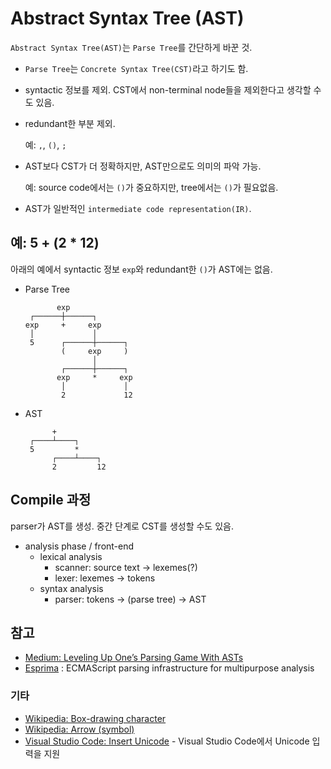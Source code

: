 # Abstract Syntax Tree (AST)

`Abstract Syntax Tree(AST)`는 `Parse Tree`를 간단하게 바꾼 것.

- `Parse Tree`는 `Concrete Syntax Tree(CST)`라고 하기도 함.
- syntactic 정보를 제외. CST에서 non-terminal node들을 제외한다고 생각할 수도 있음.
- redundant한 부분 제외.

    예: `,`, `()`, `;`

- AST보다 CST가 더 정확하지만, AST만으로도 의미의 파악 가능.

    예: source code에서는 `()`가 중요하지만, tree에서는 `()`가 필요없음.

- AST가 일반적인 `intermediate code representation(IR)`.

## 예: 5 + (2 * 12)

아래의 예에서 syntactic 정보 `exp`와 redundant한 `()`가 AST에는 없음.

- Parse Tree

    ``` text
           exp
     ┌──────┼──────┐
    exp     +     exp
     │             │
     5      ┌──────┼──────┐
            (     exp     )
                   │
            ┌──────┼──────┐
           exp     *     exp
            │             │
            2             12
    ```

- AST

    ``` text
          +
     ┌────┴────┐
     5         *
          ┌────┴────┐
          2         12
    ```

## Compile 과정

parser가 AST를 생성. 중간 단계로 CST를 생성할 수도 있음.

- analysis phase / front-end
  - lexical analysis
    - scanner: source text → lexemes(?)
    - lexer: lexemes → tokens
  - syntax analysis
    - parser: tokens → (parse tree) → AST

## 참고

- [Medium: Leveling Up One’s Parsing Game With ASTs](https://medium.com/basecs/leveling-up-ones-parsing-game-with-asts-d7a6fc2400ff)
- [Esprima](https://esprima.org/) : ECMAScript parsing infrastructure for multipurpose analysis

### 기타

- [Wikipedia: Box-drawing character](https://en.wikipedia.org/wiki/Box-drawing_character)
- [Wikipedia: Arrow (symbol)](https://en.wikipedia.org/wiki/Arrow_(symbol))
- [Visual Studio Code: Insert Unicode](https://marketplace.visualstudio.com/items?itemName=brunnerh.insert-unicode) - Visual Studio Code에서 Unicode 입력을 지원
